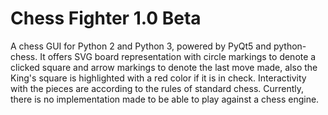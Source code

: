 # Chess Fighter 1.0 Beta
A chess GUI for Python 2 and Python 3, powered by PyQt5 and python-chess. It offers SVG board representation with circle markings to denote a clicked square and arrow markings to denote the last move made, also the King's square is highlighted with a red color if it is in check. Interactivity with the pieces are according to the rules of standard chess. Currently, there is no implementation made to be able to play against a chess engine.

